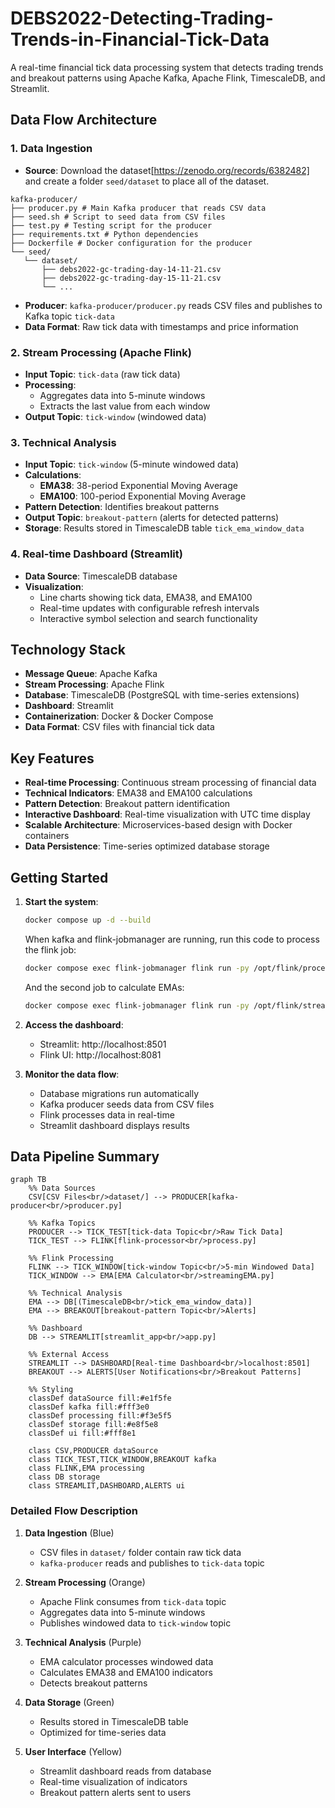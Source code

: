 # DEBS2022-Detecting-Trading-Trends-in-Financial-Tick-Data

A real-time financial tick data processing system that detects trading trends and breakout patterns using Apache Kafka, Apache Flink, TimescaleDB, and Streamlit.

## Data Flow Architecture

### 1. Data Ingestion
- **Source**: Download the dataset[https://zenodo.org/records/6382482] and create a folder `seed/dataset` to place all of the dataset.
 ```
kafka-producer/
├── producer.py # Main Kafka producer that reads CSV data
├── seed.sh # Script to seed data from CSV files
├── test.py # Testing script for the producer
├── requirements.txt # Python dependencies
├── Dockerfile # Docker configuration for the producer
└── seed/
    └── dataset/ 
        ├── debs2022-gc-trading-day-14-11-21.csv
        ├── debs2022-gc-trading-day-15-11-21.csv
        └── ...
```
- **Producer**: `kafka-producer/producer.py` reads CSV files and publishes to Kafka topic `tick-data`
- **Data Format**: Raw tick data with timestamps and price information

### 2. Stream Processing (Apache Flink)
- **Input Topic**: `tick-data` (raw tick data)
- **Processing**: 
  - Aggregates data into 5-minute windows
  - Extracts the last value from each window
- **Output Topic**: `tick-window` (windowed data)

### 3. Technical Analysis
- **Input Topic**: `tick-window` (5-minute windowed data)
- **Calculations**:
  - **EMA38**: 38-period Exponential Moving Average
  - **EMA100**: 100-period Exponential Moving Average
- **Pattern Detection**: Identifies breakout patterns
- **Output Topic**: `breakout-pattern` (alerts for detected patterns)
- **Storage**: Results stored in TimescaleDB table `tick_ema_window_data`

### 4. Real-time Dashboard (Streamlit)
- **Data Source**: TimescaleDB database
- **Visualization**: 
  - Line charts showing tick data, EMA38, and EMA100
  - Real-time updates with configurable refresh intervals
  - Interactive symbol selection and search functionality

## Technology Stack

- **Message Queue**: Apache Kafka
- **Stream Processing**: Apache Flink
- **Database**: TimescaleDB (PostgreSQL with time-series extensions)
- **Dashboard**: Streamlit
- **Containerization**: Docker & Docker Compose
- **Data Format**: CSV files with financial tick data

## Key Features

- **Real-time Processing**: Continuous stream processing of financial data
- **Technical Indicators**: EMA38 and EMA100 calculations
- **Pattern Detection**: Breakout pattern identification
- **Interactive Dashboard**: Real-time visualization with UTC time display
- **Scalable Architecture**: Microservices-based design with Docker containers
- **Data Persistence**: Time-series optimized database storage

## Getting Started

1. **Start the system**:
   ```bash
   docker compose up -d --build
   ```

   When kafka and flink-jobmanager are running, run this code to process the flink job:
    ```bash
   docker compose exec flink-jobmanager flink run -py /opt/flink/process.py
   ```

   And the second job to calculate EMAs:
   ```bash
   docker compose exec flink-jobmanager flink run -py /opt/flink/streamingEMA.py
   ```

2. **Access the dashboard**:
   - Streamlit: http://localhost:8501
   - Flink UI: http://localhost:8081

3. **Monitor the data flow**:
   - Database migrations run automatically
   - Kafka producer seeds data from CSV files
   - Flink processes data in real-time
   - Streamlit dashboard displays results

## Data Pipeline Summary

```mermaid
graph TB
    %% Data Sources
    CSV[CSV Files<br/>dataset/] --> PRODUCER[kafka-producer<br/>producer.py]
    
    %% Kafka Topics
    PRODUCER --> TICK_TEST[tick-data Topic<br/>Raw Tick Data]
    TICK_TEST --> FLINK[flink-processor<br/>process.py]
    
    %% Flink Processing
    FLINK --> TICK_WINDOW[tick-window Topic<br/>5-min Windowed Data]
    TICK_WINDOW --> EMA[EMA Calculator<br/>streamingEMA.py]
    
    %% Technical Analysis
    EMA --> DB[(TimescaleDB<br/>tick_ema_window_data)]
    EMA --> BREAKOUT[breakout-pattern Topic<br/>Alerts]
    
    %% Dashboard
    DB --> STREAMLIT[streamlit_app<br/>app.py]
    
    %% External Access
    STREAMLIT --> DASHBOARD[Real-time Dashboard<br/>localhost:8501]
    BREAKOUT --> ALERTS[User Notifications<br/>Breakout Patterns]
    
    %% Styling
    classDef dataSource fill:#e1f5fe
    classDef kafka fill:#fff3e0
    classDef processing fill:#f3e5f5
    classDef storage fill:#e8f5e8
    classDef ui fill:#fff8e1
    
    class CSV,PRODUCER dataSource
    class TICK_TEST,TICK_WINDOW,BREAKOUT kafka
    class FLINK,EMA processing
    class DB storage
    class STREAMLIT,DASHBOARD,ALERTS ui
```

### Detailed Flow Description

1. **Data Ingestion** (Blue)
   - CSV files in `dataset/` folder contain raw tick data
   - `kafka-producer` reads and publishes to `tick-data` topic

2. **Stream Processing** (Orange)
   - Apache Flink consumes from `tick-data` topic
   - Aggregates data into 5-minute windows
   - Publishes windowed data to `tick-window` topic

3. **Technical Analysis** (Purple)
   - EMA calculator processes windowed data
   - Calculates EMA38 and EMA100 indicators
   - Detects breakout patterns

4. **Data Storage** (Green)
   - Results stored in TimescaleDB table
   - Optimized for time-series data

5. **User Interface** (Yellow)
   - Streamlit dashboard reads from database
   - Real-time visualization of indicators
   - Breakout pattern alerts sent to users
